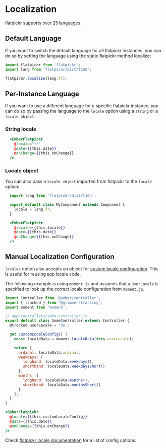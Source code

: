# Localization

flatpickr supports [over 25 languages](https://github.com/flatpickr/flatpickr/tree/master/src/l10n). 

## Default Language

If you want to switch the default language for all flatpickr instances, you can do so by setting the language using the static flatpickr method localize:

```js
import flatpickr from 'flatpickr';
import lang from 'flatpickr/dist/l10n';

flatpickr.localize(lang.fr);
```

## Per-Instance Language

If you want to use a different language for a specific flatpickr instance, you can do so by passing the language to the `locale` option using a `string` or a `locale object` :

### String locale

```handlebars
  <EmberFlatpickr
    @locale="fr"
    @date={{this.date}}
    @onChange={{this.onChange}}
  />
```

### Locale object

You can also pass a `locale object` imported from flatpickr to the `locale` option:

```js
  import lang from 'flatpickr/dist/l10n';

  export default class MyComponent extends Component {
    locale = lang.fr;
  }
```

```handlebars
  <EmberFlatpickr
    @locale={{this.locale}}
    @date={{this.date}}
    @onChange={{this.onChange}}
  />
```

## Manual Localization Configuration

`locales` option also accepts an object for [custom locale configuration](https://flatpickr.js.org/localization/#localization-in-a-browser-environment). This is useful for reusing app locale code.

The following example is using `moment.js` and assumes that a `userLocale` is specified to look up the correct locale configuration from `moment.js`.

```javascript
import Controller from '@ember/controller';
import { tracked } from "@glimmer/tracking";
import moment from 'moment';

// app/controllers/some-controller.js
export default class SomeController extends Controller {
  @tracked userLocale = 'de';

  get customLocaleConfig() {
    const localeData = moment.localeData(this.userLocale);

    return {
      ordinal: localeData.ordinal,
      weekdays: {
        longhand: localeData.weekdays(),
        shorthand: localeData.weekdaysShort()
      },
      months: {
        longhand: localeData.months(),
        shorthand: localeData.monthsShort()
      }
    };
  }
}
```

```handlebars
<EmberFlatpickr
  @locale={{this.customLocaleConfig}}
  @date={{this.date}}
  @onChange={{this.onChange}}
/>
```

Check [flatpickr locale documentation](https://flatpickr.js.org/localization/) for a list of config options.

